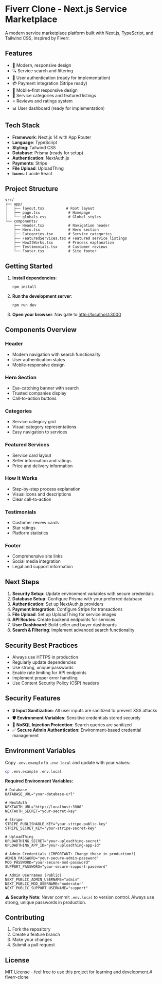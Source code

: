 # Fiverr Clone - Next.js Service Marketplace

A modern service marketplace platform built with Next.js, TypeScript, and Tailwind CSS, inspired by Fiverr.

## Features

- 🎨 Modern, responsive design
- 🔍 Service search and filtering
- 👤 User authentication (ready for implementation)
- 💳 Payment integration (Stripe ready)
- 📱 Mobile-first responsive design
- 🎯 Service categories and featured listings
- ⭐ Reviews and ratings system
- 📊 User dashboard (ready for implementation)

## Tech Stack

- **Framework**: Next.js 14 with App Router
- **Language**: TypeScript
- **Styling**: Tailwind CSS
- **Database**: Prisma (ready for setup)
- **Authentication**: NextAuth.js
- **Payments**: Stripe
- **File Upload**: UploadThing
- **Icons**: Lucide React

## Project Structure

```
src/
├── app/
│   ├── layout.tsx          # Root layout
│   ├── page.tsx             # Homepage
│   └── globals.css          # Global styles
└── components/
    ├── Header.tsx           # Navigation header
    ├── Hero.tsx             # Hero section
    ├── Categories.tsx       # Service categories
    ├── FeaturedServices.tsx # Featured service listings
    ├── HowItWorks.tsx       # Process explanation
    ├── Testimonials.tsx     # Customer reviews
    └── Footer.tsx           # Site footer
```

## Getting Started

1. **Install dependencies**:
   ```bash
   npm install
   ```

2. **Run the development server**:
   ```bash
   npm run dev
   ```

3. **Open your browser**:
   Navigate to [http://localhost:3000](http://localhost:3000)

## Components Overview

### Header
- Modern navigation with search functionality
- User authentication states
- Mobile-responsive design

### Hero Section
- Eye-catching banner with search
- Trusted companies display
- Call-to-action buttons

### Categories
- Service category grid
- Visual category representations
- Easy navigation to services

### Featured Services
- Service card layout
- Seller information and ratings
- Price and delivery information

### How It Works
- Step-by-step process explanation
- Visual icons and descriptions
- Clear call-to-action

### Testimonials
- Customer review cards
- Star ratings
- Platform statistics

### Footer
- Comprehensive site links
- Social media integration
- Legal and support information

## Next Steps

1. **Security Setup**: Update environment variables with secure credentials
2. **Database Setup**: Configure Prisma with your preferred database
3. **Authentication**: Set up NextAuth.js providers
4. **Payment Integration**: Configure Stripe for transactions
5. **File Upload**: Set up UploadThing for service images
6. **API Routes**: Create backend endpoints for services
7. **User Dashboard**: Build seller and buyer dashboards
8. **Search & Filtering**: Implement advanced search functionality

## Security Best Practices

- Always use HTTPS in production
- Regularly update dependencies
- Use strong, unique passwords
- Enable rate limiting for API endpoints
- Implement proper error handling
- Use Content Security Policy (CSP) headers

## Security Features

- 🔒 **Input Sanitization**: All user inputs are sanitized to prevent XSS attacks
- 🛡️ **Environment Variables**: Sensitive credentials stored securely
- 🔐 **NoSQL Injection Protection**: Search queries are sanitized
- ✅ **Secure Admin Authentication**: Environment-based credential management

## Environment Variables

Copy `.env.example` to `.env.local` and update with your values:

```bash
cp .env.example .env.local
```

**Required Environment Variables:**

```env
# Database
DATABASE_URL="your-database-url"

# NextAuth
NEXTAUTH_URL="http://localhost:3000"
NEXTAUTH_SECRET="your-secret-key"

# Stripe
STRIPE_PUBLISHABLE_KEY="your-stripe-public-key"
STRIPE_SECRET_KEY="your-stripe-secret-key"

# UploadThing
UPLOADTHING_SECRET="your-uploadthing-secret"
UPLOADTHING_APP_ID="your-uploadthing-app-id"

# Admin Credentials (IMPORTANT: Change these in production!)
ADMIN_PASSWORD="your-secure-admin-password"
MOD_PASSWORD="your-secure-mod-password"
SUPPORT_PASSWORD="your-secure-support-password"

# Admin Usernames (Public)
NEXT_PUBLIC_ADMIN_USERNAME="admin"
NEXT_PUBLIC_MOD_USERNAME="moderator"
NEXT_PUBLIC_SUPPORT_USERNAME="support"
```

⚠️ **Security Note**: Never commit `.env.local` to version control. Always use strong, unique passwords in production.

## Contributing

1. Fork the repository
2. Create a feature branch
3. Make your changes
4. Submit a pull request

## License

MIT License - feel free to use this project for learning and development.# fiverr-clone
